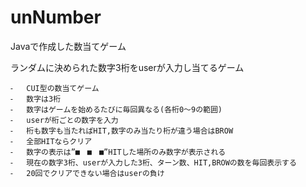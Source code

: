 # unNumber
Javaで作成した数当てゲーム

  ランダムに決められた数字3桁をuserが入力し当てるゲーム

	⁃	CUI型の数当てゲーム
	⁃	数字は3桁
	⁃	数字はゲームを始めるたびに毎回異なる(各桁0～9の範囲)
	⁃	userが桁ごとの数字を入力
	⁃	桁も数字も当たればHIT,数字のみ当たり桁が違う場合はBROW
	⁃	全部HITならクリア
	⁃	数字の表示は”■　■　■”HITした場所のみ数字が表示される
	⁃	現在の数字3桁、userが入力した3桁、ターン数、HIT,BROWの数を毎回表示する
	⁃	20回でクリアできない場合はuserの負け
